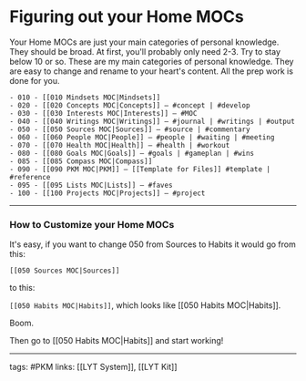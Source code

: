 # Figuring out your Home MOCs
Your Home MOCs are just your main categories of personal knowledge. They should be broad. At first, you'll probably only need 2-3. Try to stay below 10 or so. These are my main categories of personal knowledge. They are easy to change and rename to your heart's content. All the prep work is done for you. 

```
- 010 - [[010 Mindsets MOC|Mindsets]]
- 020 - [[020 Concepts MOC|Concepts]] — #concept | #develop
- 030 - [[030 Interests MOC|Interests]] — #MOC
- 040 - [[040 Writings MOC|Writings]] — #journal | #writings | #output
- 050 - [[050 Sources MOC|Sources]] — #source | #commentary
- 060 - [[060 People MOC|People]] — #people | #waiting | #meeting
- 070 - [[070 Health MOC|Health]] — #health | #workout 
- 080 - [[080 Goals MOC|Goals]] — #goals | #gameplan | #wins
- 085 - [[085 Compass MOC|Compass]]
- 090 - [[090 PKM MOC|PKM]] — [[Template for Files]] #template | #reference
- 095 - [[095 Lists MOC|Lists]] — #faves
- 100 - [[100 Projects MOC|Projects]] — #project 
```

---
### How to Customize your Home MOCs
It's easy, if you want to change 050 from Sources to Habits it would go from this:

`[[050 Sources MOC|Sources]]`

to this:

`[[050 Habits MOC|Habits]]`, which looks like [[050 Habits MOC|Habits]].

Boom.

Then go to  [[050 Habits MOC|Habits]] and start working!

---
tags: #PKM
links: [[LYT System]], [[LYT Kit]]

